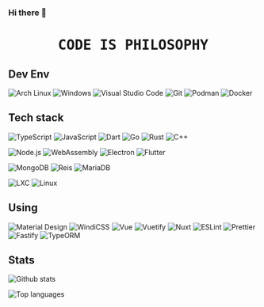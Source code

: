 ### Hi there 👋

<!--
**wanhmr/wanhmr** is a ✨ _special_ ✨ repository because its `README.md` (this file) appears on your GitHub profile.

Here are some ideas to get you started:

- 🔭 I’m currently working on ...
- 🌱 I’m currently learning ...
- 👯 I’m looking to collaborate on ...
- 🤔 I’m looking for help with ...
- 💬 Ask me about ...
- 📫 How to reach me: ...
- 😄 Pronouns: ...
- ⚡ Fun fact: ...
-->
<div align="center">
  <h1><pre>CODE IS PHILOSOPHY</pre></h1>
</div>

## Dev Env
![Arch Linux](https://img.shields.io/badge/-Arch%20Linux-1793D1?style=flat-square&logo=archlinux&logoColor=white)
![Windows](https://img.shields.io/badge/-Windows-0078D6?style=flat-square&logo=windows&logoColor=white)
![Visual Studio Code](https://img.shields.io/badge/-Visual_Studio_Code-007ACC?style=flat-square&logo=visual-studio-code&logoColor=white)
![Git](https://img.shields.io/badge/-Git-F05032?style=flat-square&logo=git&logoColor=white)
![Podman](https://img.shields.io/badge/-Podman-892CA0?style=flat-square&logo=podman&logoColor=white)
![Docker](https://img.shields.io/badge/-Docker-2496ed?style=flat-square&logo=docker&logoColor=white)

## Tech stack
![TypeScript](https://img.shields.io/badge/-TypeScript-007ACC?style=flat-square&logo=typescript&logoColor=white)
![JavaScript](https://img.shields.io/badge/-JavaScript-F4D500?style=flat-square&logo=javascript&logoColor=black)
![Dart](https://img.shields.io/badge/-Dart-0175C2?style=flat-square&logo=dart&logoColor=white)
![Go](https://img.shields.io/badge/-Go-00ADD8?style=flat-square&logo=go&logoColor=white)
![Rust](https://img.shields.io/badge/-Rust-000000?style=flat-square&logo=rust&logoColor=white)
![C++](https://img.shields.io/badge/-C++-00599C?style=flat-square&logo=cplusplus&logoColor=white)


![Node.js](https://img.shields.io/badge/-Node.JS-8CC03E?style=flat-square&logo=node.js&logoColor=white)
![WebAssembly](https://img.shields.io/badge/-WebAssembly-654FF0?style=flat-square&logo=webassembly&logoColor=white)
![Electron](https://img.shields.io/badge/-Electron-47848F?style=flat-square&logo=electron&logoColor=white)
![Flutter](https://img.shields.io/badge/-Flutter-02569B?style=flat-square&logo=flutter&logoColor=white)

![MongoDB](https://img.shields.io/badge/-MongoDB-47A248?style=flat-square&logo=mongodb&logoColor=white)
![Reis](https://img.shields.io/badge/-Redis-DC382D?style=flat-square&logo=redis&logoColor=white)
![MariaDB](https://img.shields.io/badge/-MariaDB-003545?style=flat-square&logo=mariadb&logoColor=white)

![LXC](https://img.shields.io/badge/-Linux%20Containers-333333?style=flat-square&logo=linuxcontainers&logoColor=white)
![Linux](https://img.shields.io/badge/-Linux-FCC624?style=flat-square&logo=linux&logoColor=black)

## Using
![Material Design](https://img.shields.io/badge/-Material%20Design-757575?style=flat-square&logo=materialdesign&logoColor=white)
![WindiCSS](https://img.shields.io/badge/-WindiCSS-26B7A4?style=flat-square&logo=tailwind-css&logoColor=white)
![Vue](https://img.shields.io/badge/-Vue.js-4FC08D?style=flat-square&logo=vue.js&logoColor=white)
![Vuetify](https://img.shields.io/badge/-Vuetify-1867C0?style=flat-square&logo=vuetify&logoColor=white)
![Nuxt](https://img.shields.io/badge/-Nuxt.js-00C58E?style=flat-square&logo=nuxt.js&logoColor=white)
![ESLint](https://img.shields.io/badge/-ESLint-4B32C3?style=flat-square&logo=eslint&logoColor=white)
![Prettier](https://img.shields.io/badge/-Prettier-F7B93E?style=flat-square&logo=prettier&logoColor=black)
![Fastify](https://img.shields.io/badge/-Fastify-000000?style=flat-square&logo=fastify&logoColor=white)
![TypeORM](https://img.shields.io/badge/-TypeORM-007ACC?style=flat-square&logo=typescript&logoColor=white)

## Stats
![Github stats](https://github-readme-stats.vercel.app/api?username=wanhmr&show_icons=true)

![Top languages](https://github-readme-stats.vercel.app/api/top-langs/?username=wanhmr)
